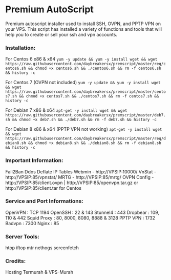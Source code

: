 # Premium AutoScript

Premium autoscript installer used to install SSH, OVPN, and PPTP VPN on your VPS. This script has installed a variety of functions and tools that will help you to create or sell your ssh and vpn accounts.

### Installation:

For Centos 6 x86 & x64
`yum -y update && yum -y install wget && wget https://raw.githubusercontent.com/daybreakersx/premscript/master/req/centos6.sh && chmod +x centos6.sh && ./centos6.sh && rm -f centos6.sh && history -c`

For Centos 7 (OVPN not included)
`yum -y update && yum -y install wget && wget https://raw.githubusercontent.com/daybreakersx/premscript/master/centos7.sh && chmod +x centos7.sh && ./centos7.sh && rm -f centos7.sh && history -c`

For Debian 7 x86 & x64
`apt-get -y install wget && wget https://raw.githubusercontent.com/daybreakersx/premscript/master/deb7.sh && chmod +x deb7.sh && ./deb7.sh && rm -f deb7.sh && history -c`

For Debian 8 x86 & x64 (PPTP VPN not working)
`apt-get -y install wget && wget https://raw.githubusercontent.com/daybreakersx/premscript/master/req/debian8.sh && chmod +x debian8.sh && ./debian8.sh && rm -f debian8.sh && history -c`


### Important Information:
Fail2Ban
Ddos Deflate
IP Tables
Webmin - http://VPSIP:10000/
VnStat - http://VPSIP:85/vpnstat/
MRTG - http://VPSIP:85/mrtg/
OVPN Config - http://VPSIP:85/client.ovpn | http://VPSIP:85/openvpn.tar.gz or http://VPSIP:85/client.tar for Centos

### Service and Port Informations:
OpenVPN : TCP 1194
OpenSSH : 22 & 143
Stunnel4 : 443
Dropbear : 109, 110 & 442
Squid Proxy : 80, 8000, 8080, 8888 & 3128
PPTP VPN : 1732
Badvpn : 7300
Nginx : 85

### Server Tools:
htop
iftop
mtr
nethogs
screenfetch


### Credits:

Hosting Termurah & VPS-Murah
